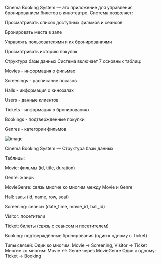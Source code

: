 Cinema Booking System — это приложение для управления бронированием билетов в кинотеатре. Система позволяет:

Просматривать список доступных фильмов и сеансов

Бронировать места в зале

Управлять пользователями и их бронированиями

Просматривать историю покупок

Структура базы данных
Система включает 7 основных таблиц:

Movies - информация о фильмах

Screenings - расписание показов

Halls - информация о кинозалах

Users - данные клиентов

Tickets - информация о бронированиях

Bookings - подтвержденные покупки

Genres - категории фильмов

![image](https://github.com/user-attachments/assets/ab01153b-19e9-4444-9a40-86a08b0056fc)



  Cinema Booking System — Структура базы данных

 Таблицы:
 
 Movie: фильмы (id, title, duration)
 
 Genre: жанры
 
 MovieGenre: связь многие ко многим между Movie и Genre
 
 Hall: залы (id, name, row, seat)
 
 Screening: сеансы (date_time, movie_id, hall_id)
 
 Visitor: посетители
 
 Ticket: билеты (связь с сеансом и посетителем)
 
 Booking: подтверждённые бронирования (один к одному с Ticket)

 Типы связей:
 Один ко многим: Movie -> Screening, Visitor -> Ticket
 Многие ко многим: Movie <-> Genre через MovieGenre
 Один к одному: Ticket -> Booking
